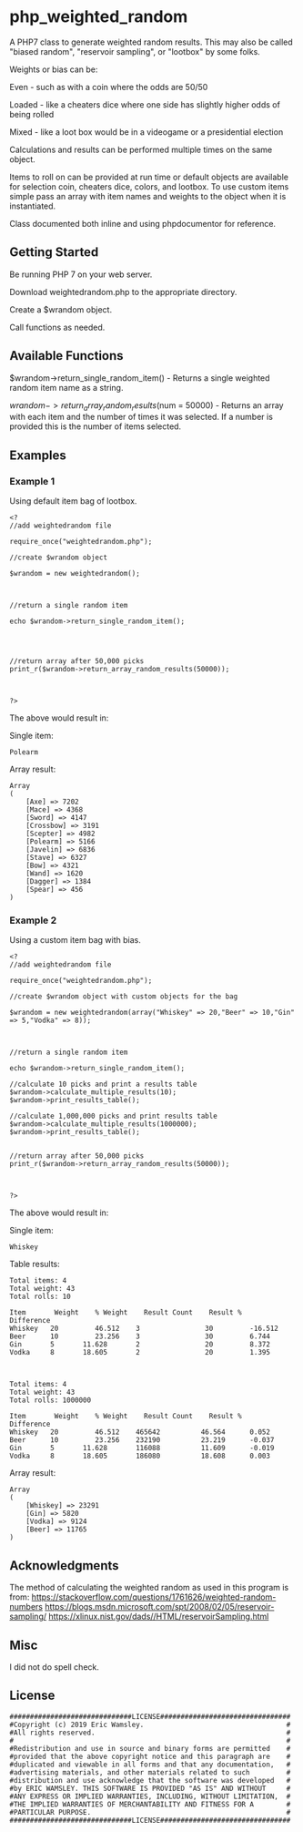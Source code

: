 # php_weighted_random
A PHP7 class to generate weighted random results. This may also be called "biased random", "reservoir sampling", or "lootbox" by some folks.

Weights or bias can be:

Even - such as with a coin where the odds are 50/50

Loaded - like a cheaters dice where one side has slightly higher odds of being rolled

Mixed - like a loot box would be in a videogame or a presidential election


Calculations and results can be performed multiple times on the same object. 

Items to roll on can be provided at run time or default objects are available for selection coin, cheaters dice, colors, and lootbox.
To use custom items simple pass an array with item names and weights to the object when it is instantiated.

Class documented both inline and using phpdocumentor for reference.
 
## Getting Started
Be running PHP 7 on your web server.

Download weightedrandom.php to the appropriate directory.

Create a $wrandom object.

Call functions as needed.


## Available Functions
$wrandom->return_single_random_item() - Returns a single weighted random item name as a string.

$wrandom->return_array_random_results($num = 50000) - Returns an array  with each item and the number of times it was selected. If a number is provided this is the number of items selected.




## Examples
### Example 1
Using default item bag of lootbox.
```
<?
//add weightedrandom file

require_once("weightedrandom.php");

//create $wrandom object

$wrandom = new weightedrandom();



//return a single random item

echo $wrandom->return_single_random_item();




//return array after 50,000 picks
print_r($wrandom->return_array_random_results(50000));



?>
```

The above would result in:

Single item:
```
Polearm
```

Array result:
```
Array
(
    [Axe] => 7202
    [Mace] => 4368
    [Sword] => 4147
    [Crossbow] => 3191
    [Scepter] => 4982
    [Polearm] => 5166
    [Javelin] => 6836
    [Stave] => 6327
    [Bow] => 4321
    [Wand] => 1620
    [Dagger] => 1384
    [Spear] => 456
)
```
### Example 2
Using a custom item bag with bias.
```
<?
//add weightedrandom file

require_once("weightedrandom.php");

//create $wrandom object with custom objects for the bag

$wrandom = new weightedrandom(array("Whiskey" => 20,"Beer" => 10,"Gin" => 5,"Vodka" => 8));



//return a single random item

echo $wrandom->return_single_random_item();

//calculate 10 picks and print a results table
$wrandom->calculate_multiple_results(10);
$wrandom->print_results_table();

//calculate 1,000,000 picks and print results table
$wrandom->calculate_multiple_results(1000000);
$wrandom->print_results_table();


//return array after 50,000 picks
print_r($wrandom->return_array_random_results(50000));



?>
```
The above would result in:

Single item:
```
Whiskey
```

Table results:
```
Total items: 4
Total weight: 43
Total rolls: 10

Item	   Weight	 % Weight	 Result Count	 Result %	 Difference
Whiskey   20	     46.512	   3	            30	       -16.512
Beer      10	     23.256	   3	            30	       6.744
Gin       5	      11.628	   2	            20	       8.372
Vodka     8	      18.605	   2	            20	       1.395



Total items: 4
Total weight: 43
Total rolls: 1000000

Item	   Weight	 % Weight	 Result Count	 Result %	 Difference
Whiskey   20	     46.512	   465642	       46.564	   0.052
Beer      10	     23.256	   232190	       23.219	   -0.037
Gin       5	      11.628	   116088	       11.609	   -0.019
Vodka     8	      18.605	   186080	       18.608	   0.003
```

Array result:
```
Array
(
    [Whiskey] => 23291
    [Gin] => 5820
    [Vodka] => 9124
    [Beer] => 11765
)
```
## Acknowledgments
The method of calculating the weighted random as used in this program is from:
https://stackoverflow.com/questions/1761626/weighted-random-numbers
https://blogs.msdn.microsoft.com/spt/2008/02/05/reservoir-sampling/
https://xlinux.nist.gov/dads//HTML/reservoirSampling.html

## Misc
I did not do spell check.

## License
```
##############################LICENSE################################
#Copyright (c) 2019 Eric Wamsley.                                   #
#All rights reserved.                                               #
#                                                                   #
#Redistribution and use in source and binary forms are permitted    #
#provided that the above copyright notice and this paragraph are    #
#duplicated and viewable in all forms and that any documentation,   #
#advertising materials, and other materials related to such         #
#distribution and use acknowledge that the software was developed   #
#by ERIC WAMSLEY. THIS SOFTWARE IS PROVIDED "AS IS" AND WITHOUT     #
#ANY EXPRESS OR IMPLIED WARRANTIES, INCLUDING, WITHOUT LIMITATION,  #
#THE IMPLIED WARRANTIES OF MERCHANTABILITY AND FITNESS FOR A        #
#PARTICULAR PURPOSE.                                                #
##############################LICENSE################################
```
